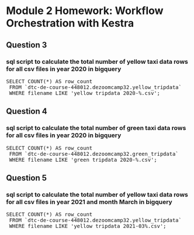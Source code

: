 # Module 2 Homework: Workflow Orchestration with Kestra

## Question 3
### sql script to calculate the total number of yellow taxi data rows for all csv files in year 2020 in bigquery
<pre>SELECT COUNT(*) AS row_count
 FROM `dtc-de-course-448012.dezoomcamp32.yellow_tripdata`
 WHERE filename LIKE 'yellow_tripdata_2020-%.csv'; </pre>

## Question 4
### sql script to calculate the total number of green taxi data rows for all csv files in year 2020 in bigquery
<pre>SELECT COUNT(*) AS row_count
 FROM `dtc-de-course-448012.dezoomcamp32.green_tripdata`
 WHERE filename LIKE 'green_tripdata_2020-%.csv'; </pre>

## Question 5
### sql script to calculate the total number of yellow taxi data rows for all csv files in year 2021 and month **March** in bigquery
<pre>SELECT COUNT(*) AS row_count
 FROM `dtc-de-course-448012.dezoomcamp32.yellow_tripdata`
 WHERE filename LIKE 'yellow_tripdata_2021-03%.csv'; </pre>